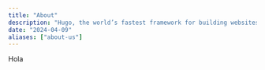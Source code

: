 ```yaml
---
title: "About"
description: "Hugo, the world’s fastest framework for building websites"
date: "2024-04-09"
aliases: ["about-us"]
---
```


Hola
